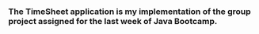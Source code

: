 ### The TimeSheet application is my implementation of the group project assigned for the last week of Java Bootcamp.
